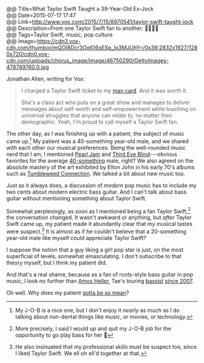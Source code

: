 @@ Title=What Taylor Swift Taught a 39-Year-Old Ex-Jock  
@@ Date=2015-07-17 17:47  
@@ Link=http://www.vox.com/2015/7/15/8970541/taylor-swift-taught-jock  
@@ Description=From one Taylor Swift fan to another: 💁🏾✌🏾  
@@ Tags=Taylor Swift, music, pop culture  
@@ Image=https://cdn3.vox-cdn.com/thumbor/mQOI8Dcr3OqlO6sESp_Io3MJUhY=/0x39:2832x1927/1280x720/cdn0.vox-cdn.com/uploads/chorus_image/image/46750290/GettyImages-478789760.0.jpg  

Jonathan Allen, writing for Vox:
>I charged a Taylor Swift ticket to my [man card][urbandictionary]. And it was worth it.
>
>She's a class act who puts on a great show and manages to deliver messages about self-worth and self-empowerment while touching on universal struggles that anyone can relate to, no matter their demographic. Yeah, I'm proud to call myself a Taylor Swift fan.

The other day, as I was finishing up with a patient, the subject of music came up.[^kt] My patient was a 40-something year-old male, and we shared with each other our musical preferences. Being the well-rounded music nerd that I am, I mentioned [Pearl Jam][wikipedia] and [Third Eye Blind][wikipedia 2]---obvious favorites for the average [40-something][wikipedia 3] male, right? We also agreed on the absolute mastery of the art exhibited by Elton John in his early 70's albums such as [Tumbleweed Connection][wikipedia 4]. We talked a bit about new music too. 

Just as it always does, a discussion of *modern* pop music has to include my two cents about modern electric bass guitar. And I can't talk about bass guitar without mentioning something about Taylor Swift. 

Somewhat perplexingly, as soon as I mentioned being a fan Taylor Swift,[^ts] the conversation changed. It wasn't awkward or anything, but *after* Taylor Swift came up, my patient made it abundantly clear that my musical tastes were suspect.[^he] It is almost as if he couldn't believe that a 20-something year-old male like myself could appreciate Taylor Swift?

I suppose the notion that a guy liking a girl pop star is just, on the most superficial of levels, somewhat emasculating. I don't subscribe to that theory myself, but I think my patient did. 

And that's a real shame, because as a fan of roots-style bass guitar in pop music, I look no further than [Amos Heller][twitter], Tae's touring [bassist][youtu] [since 2007][bassguitarmagazine].

Oh well. Why does my patient [gotta be so mean][youtube]?

[^he]: He also insinuated that my professional skills must be suspect too, since I liked Taylor Swift. We ell oh ell'd together at that.
[^kt]: My J-O-B is a nice one, but I don't enjoy it *nearly* as much as I do talking about non-dental things like music, or movies, or technology.
[^ts]: More precisely, I said I would up and quit my J-O-B job for the opportunity to go play bass for her 🎸

[bassguitarmagazine]: http://www.bassguitarmagazine.com/news/amos-heller-profile/
[twitter]: https://twitter.com/amosjheller
[urbandictionary]: http://www.urbandictionary.com/define.php?term=Man+Card
[wikipedia]: https://en.wikipedia.org/wiki/Pearl_Jam
[wikipedia 2]: https://en.wikipedia.org/wiki/Third_Eye_Blind
[wikipedia 3]: https://en.wikipedia.org/wiki/1990s_in_music
[wikipedia 4]: https://en.wikipedia.org/wiki/Tumbleweed_Connection
[youtu]: https://youtu.be/vio0RidOMUM?t=47s
[youtube]: https://www.youtube.com/watch?v=RQuY8kERaU0